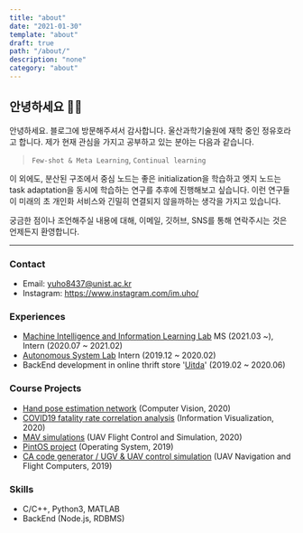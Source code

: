 ```yaml
---
title: "about"
date: "2021-01-30"
template: "about"
draft: true
path: "/about/"
description: "none"
category: "about"
---
```


## 안녕하세요 🙋‍♂️

안녕하세요. 블로그에 방문해주셔서 감사합니다. 울산과학기술원에 재학 중인 정유호라고 합니다. 제가 현재 관심을 가지고 공부하고 있는 분야는 다음과 같습니다.

> `Few-shot & Meta Learning`, `Continual learning`

이 외에도, 분산된 구조에서 중심 노드는 좋은 initialization을 학습하고 엣지 노드는 task adaptation을 동시에 학습하는 연구를 추후에 진행해보고 싶습니다. 이런 연구들이 미래의 초 개인화 서비스와 긴밀히 연결되지 않을까하는 생각을 가지고 있습니다.

궁금한 점이나 조언해주실 내용에 대해, 이메일, 깃허브, SNS를 통해 연락주시는 것은 언제든지 환영합니다.

---

### Contact

- Email: yuho8437@unist.ac.kr
- Instagram: https://www.instagram.com/im.uho/

### Experiences

- [Machine Intelligence and Information Learning Lab](https://sites.google.com/view/swyoon89/research-interests?authuser=0) MS (2021.03 ~), Intern (2020.07 ~ 2021.02)
- [Autonomous System Lab](https://sites.google.com/site/aslunist/news) Intern (2019.12 ~ 2020.02)
- BackEnd development in online thrift store '[Uitda](https://github.com/yuhodots/uitda)' (2019.02 ~ 2020.06)

### Course Projects

- [Hand pose estimation network](https://github.com/yuhodots/handpose) (Computer Vision, 2020)
- [COVID19 fatality rate correlation analysis](https://yuhodots.github.io/covid-correlation/) (Information Visualization, 2020)
- [MAV simulations](https://github.com/yuhodots/mav-simulation) (UAV Flight Control and Simulation, 2020)
- [PintOS project](https://github.com/yuhodots/pintos) (Operating System, 2019)
- [CA code generator / UGV & UAV control simulation](https://github.com/yuhodots/uav-control) (UAV Navigation and Flight Computers, 2019)

### Skills

- C/C++, Python3, MATLAB
- BackEnd (Node.js, RDBMS)